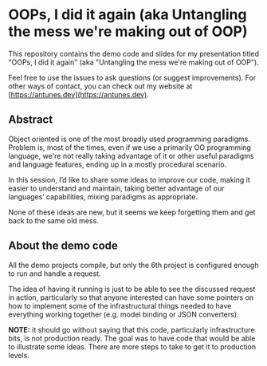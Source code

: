 # OOPs, I did it again (aka Untangling the mess we're making out of OOP)

This repository contains the demo code and slides for my presentation titled "OOPs, I did it again" (aka "Untangling the mess we're making out of OOP").

Feel free to use the issues to ask questions (or suggest improvements). For other ways of contact, you can check out my website at [https://antunes.dev](https://antunes.dev).

## Abstract

Object oriented is one of the most broadly used programming paradigms. Problem is, most of the times, even if we use a primarily OO programming language, we're not really taking advantage of it or other useful paradigms and language features, ending up in a mostly procedural scenario.

In this session, I’d like to share some ideas to improve our code, making it easier to understand and maintain, taking better advantage of our languages’ capabilities, mixing paradigms as appropriate.

None of these ideas are new, but it seems we keep forgetting them and get back to the same old mess.

## About the demo code

All the demo projects compile, but only the 6th project is configured enough to run and handle a request.

The idea of having it running is just to be able to see the discussed request in action, particularly so that anyone interested can have some pointers on how to implement some of the infrastructural things needed to have everything working together (e.g. model binding or JSON converters).

**NOTE:** it should go without saying that this code, particularly infrastructure bits, is not production ready. The goal was to have code that would be able to illustrate some ideas. There are more steps to take to get it to production levels.
